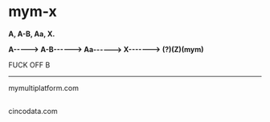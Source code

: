 # mym-x
**A, A-B, Aa, X.**



**A-----> A-B------> Aa------> X-------> (?)(Z)(mym)**




FUCK OFF B






____________________________________________________________________
mymultiplatform.com

<h2></h2>

cincodata.com

